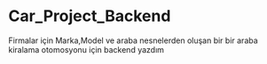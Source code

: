 # Car_Project_Backend
 Firmalar için Marka,Model ve araba nesnelerden oluşan bir bir araba kiralama otomosyonu için backend yazdım
